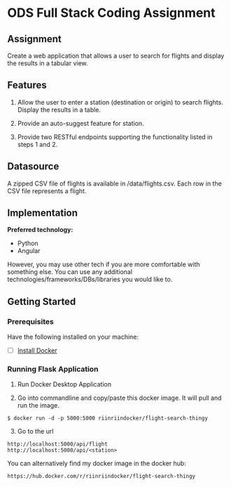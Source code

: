 # ODS Full Stack Coding Assignment

## Assignment

Create a web application that allows a user to search for flights and display the results in a tabular view.

## Features

1. Allow the user to enter a station (destination or origin) to search flights. Display the results in a table.

2. Provide an auto-suggest feature for station.

3. Provide two RESTful endpoints supporting the functionality listed in steps 1 and 2.

## Datasource

A zipped CSV file of flights is available in /data/flights.csv. Each row in the CSV file represents a flight.

## Implementation

**Preferred technology:**
* Python
* Angular

However, you may use other tech if you are more comfortable with something else. You can use any additional technologies/frameworks/DBs/libraries you would like to.

## Getting Started

### Prerequisites

Have the following installed on your machine:
- [ ] [Install Docker](https://hub.docker.com/?overlay=onboarding)

### Running Flask Application

1. Run Docker Desktop Application

2. Go into commandline and copy/paste this docker image. It will pull and run the image.
```
$ docker run -d -p 5000:5000 riinriindocker/flight-search-thingy
```

3. Go to the url
```
http://localhost:5000/api/flight
http://localhost:5000/api/<station>
```

You can alternatively find my docker image in the docker hub:
```
https://hub.docker.com/r/riinriindocker/flight-search-thingy
```

